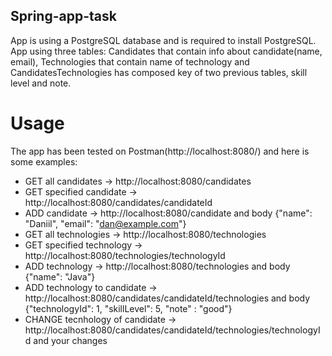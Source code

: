 ## Spring-app-task

App is using a PostgreSQL database and is required to install PostgreSQL.
App using three tables: Candidates that contain info about candidate(name, email), Technologies that contain name of technology and CandidatesTechnologies has 
composed key of two previous tables, skill level and note.

# Usage

The app has been tested on Postman(http://localhost:8080/) and here is some examples:

- GET all candidates -> http://localhost:8080/candidates
- GET specified candidate -> http://localhost:8080/candidates/candidateId
- ADD candidate -> http://localhost:8080/candidate and body {"name": "Daniil", "email": "dan@example.com"}
- GET all technologies ->  http://localhost:8080/technologies
- GET specified technology -> http://localhost:8080/technologies/technologyId
- ADD technology -> http://localhost:8080/technologies and body {"name": "Java"}
- ADD technology to candidate -> http://localhost:8080/candidates/candidateId/technologies and body {"technologyId": 1, "skillLevel": 5, 
                                                                                                      "note" : "good"}
- CHANGE tecnhology of candidate -> http://localhost:8080/candidates/candidateId/technologies/technologyId and your changes
